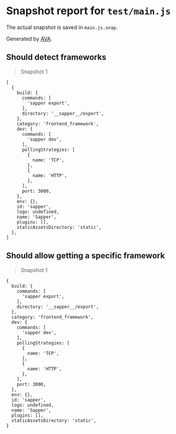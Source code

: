 # Snapshot report for `test/main.js`

The actual snapshot is saved in `main.js.snap`.

Generated by [AVA](https://avajs.dev).

## Should detect frameworks

> Snapshot 1

    [
      {
        build: {
          commands: [
            'sapper export',
          ],
          directory: '__sapper__/export',
        },
        category: 'frontend_framework',
        dev: {
          commands: [
            'sapper dev',
          ],
          pollingStrategies: [
            {
              name: 'TCP',
            },
            {
              name: 'HTTP',
            },
          ],
          port: 3000,
        },
        env: {},
        id: 'sapper',
        logo: undefined,
        name: 'Sapper',
        plugins: [],
        staticAssetsDirectory: 'static',
      },
    ]

## Should allow getting a specific framework

> Snapshot 1

    {
      build: {
        commands: [
          'sapper export',
        ],
        directory: '__sapper__/export',
      },
      category: 'frontend_framework',
      dev: {
        commands: [
          'sapper dev',
        ],
        pollingStrategies: [
          {
            name: 'TCP',
          },
          {
            name: 'HTTP',
          },
        ],
        port: 3000,
      },
      env: {},
      id: 'sapper',
      logo: undefined,
      name: 'Sapper',
      plugins: [],
      staticAssetsDirectory: 'static',
    }
